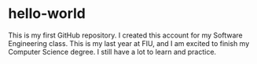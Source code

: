 # hello-world
This is my first GitHub repository. I created this account for my Software Engineering class. This is my last year at FIU, and I am excited to finish my Computer Science degree.
I still have a lot to learn and practice. 

